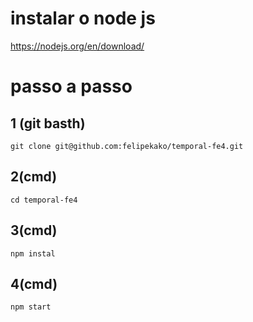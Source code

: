 # instalar o node js

https://nodejs.org/en/download/

# passo a passo

## 1 (git basth)

 ```git clone git@github.com:felipekako/temporal-fe4.git```

 ## 2(cmd)

 ```cd temporal-fe4```

 ## 3(cmd)

 ```npm instal```

 ## 4(cmd)

 ```npm start```
